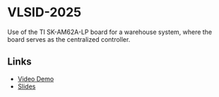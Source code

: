 # VLSID-2025

Use of the TI SK-AM62A-LP board for a warehouse system, where the board serves as the centralized controller.

## Links
- [Video Demo](https://www.youtube.com/watch?v=L41Fv7wlA2I)
- [Slides](https://drive.google.com/drive/folders/1uz-eAHIGxE0zr91t1-PeaaUmD3jObLUE?usp=drive_link)

